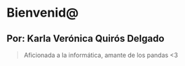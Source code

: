 # Bienvenid@

## Por: Karla Verónica Quirós Delgado

> Aficionada a la informática, amante de los pandas <3
